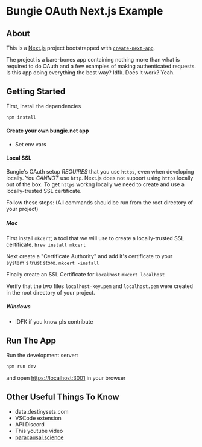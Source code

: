 
# Bungie OAuth Next.js Example

## About
This is a [Next.js](https://nextjs.org/) project bootstrapped with [`create-next-app`](https://github.com/vercel/next.js/tree/canary/packages/create-next-app).

The project is a bare-bones app containing nothing more than what is required to do OAuth and a few examples of making authenticated requests. Is this app doing everything the best way? Idfk. Does it work? Yeah.

## Getting Started

First, install the dependencies

```bash
npm install
```

#### Create your own bungie.net app
- Set env vars

#### Local SSL
Bungie's OAuth setup *REQUIRES* that you use `https`, even when developing locally. You *CANNOT* use `http`. Next.js does not supoort using `https` locally out of the box. To get `https` workng locally we need to create and use a locally-trusted SSL certificate.

Follow these steps: (All commands should be run from the root directory of your project)
##### Mac
First install `mkcert`; a tool that we will use to create a locally-trusted SSL certificate.
`brew install mkcert`

Next create a "Certificate Authority" and add it's certificate to your system's trust store.
`mkcert -install`

Finally create an SSL Certificate for `localhost`
`mkcert localhost`

Verify that the two files `localhost-key.pem` and `localhost.pem` were created in the root directory of your project.

##### Windows
- IDFK if you know pls contribute

## Run The App
Run the development server:

```bash
npm run dev
```

and open [https://localhost:3001](https://localhost:3001) in your browser

## Other Useful Things To Know
- data.destinysets.com
- VSCode extension
- API Discord
- This youtube video
- [paracausal.science](https://paracausal.science/guide/api/app-setup)